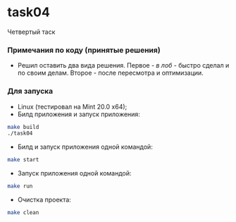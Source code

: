 # task04
Четвертый таск

### Примечания по коду (принятые решения)
- Решил оставить два вида решения. Первое - *в лоб* - быстро сделал и по своим делам. Второе - после пересмотра и оптимизации.

### Для запуска
- Linux (тестировал на Mint 20.0 x64);
- Билд приложения и запуск приложения:
```sh
make build
./task04
```
- Билд и запуск приложения одной командой:
```sh
make start
```
- Запуск приложения одной командой:
```sh
make run
```
- Очистка проекта:
```sh
make clean
```